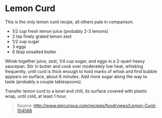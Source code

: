 Lemon Curd
==========
This is the only lemon curd recipe, all others pale in comparison.

- 1/2 cup fresh lemon juice (probably 2-3 lemons)
- 2 tsp finely grated lemon zest
- 1/2 cup sugar
- 3 eggs
- 6 tbsp unsalted butter

Whisk together juice, zest, 1/4 cup sugar, and eggs in a 2-quart heavy saucepan. Stir in butter and cook over moderately low heat, whisking frequently, until curd is thick enough to hold marks of whisk and first bubble appears on surface, about 6 minutes. Add more sugar along the way to taste (probably a couple tablespoons).

Transfer lemon curd to a bowl and chill, its surface covered with plastic wrap, until cold, at least 1 hour.


> Source: http://www.epicurious.com/recipes/food/views/Lemon-Curd-104568
